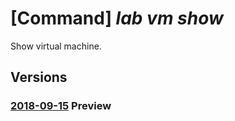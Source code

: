 # [Command] _lab vm show_

Show virtual machine.

## Versions

### [2018-09-15](/Resources/mgmt-plane/L3N1YnNjcmlwdGlvbnMve30vcmVzb3VyY2Vncm91cHMve30vcHJvdmlkZXJzL21pY3Jvc29mdC5kZXZ0ZXN0bGFiL2xhYnMve30vdmlydHVhbG1hY2hpbmVzL3t9/2018-09-15.xml) **Preview**

<!-- mgmt-plane /subscriptions/{}/resourcegroups/{}/providers/microsoft.devtestlab/labs/{}/virtualmachines/{} 2018-09-15 -->
